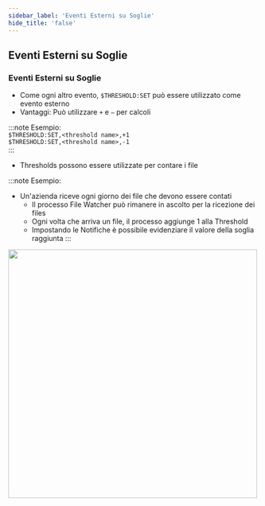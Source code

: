 ```yaml
---
sidebar_label: 'Eventi Esterni su Soglie'
hide_title: 'false'
---
```


## Eventi Esterni su Soglie

### Eventi Esterni su Soglie

* Come ogni altro evento, ```$THRESHOLD:SET``` può essere utilizzato come evento esterno
* Vantaggi: Può utilizzare ```+``` e ```–``` per calcoli

:::note Esempio:  
```$THRESHOLD:SET,<threshold name>,+1```  
```$THRESHOLD:SET,<threshold name>,-1```  
:::

* Thresholds possono essere utilizzate per contare i file

:::note Esempio:  
* Un'azienda riceve ogni giorno dei file che devono essere contati
    * Il processo File Watcher può rimanere in ascolto per la ricezione dei files
    * Ogni volta che arriva un file, il processo aggiunge 1 alla Threshold
    * Impostando le Notifiche è possibile evidenziare il valore della soglia raggiunta
:::

<a href="imgbasic/415.png" target="_blank"><img src="imgbasic/415.png" width="500"></img></a>
